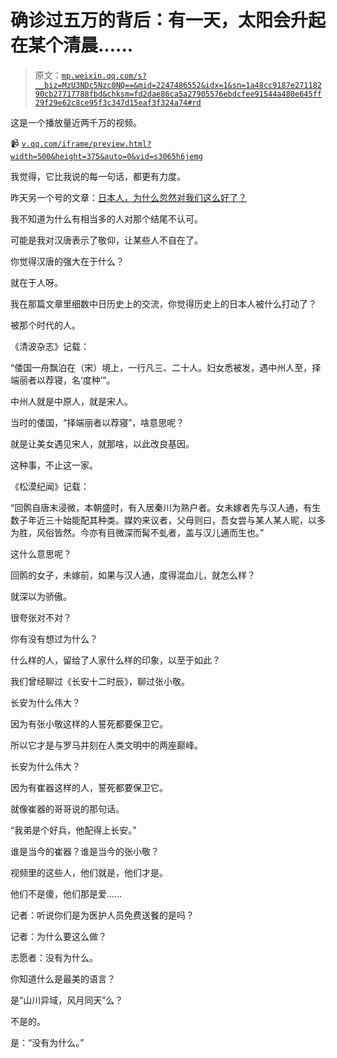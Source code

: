 # 确诊过五万的背后：有一天，太阳会升起在某个清晨......

> 原文：[`mp.weixin.qq.com/s?__biz=MzU3NDc5Nzc0NQ==&mid=2247486552&idx=1&sn=1a48cc9187e27118290cb27717788fbd&chksm=fd2dae86ca5a27905576ebdcfee91544a480e645ff29f29e62c8ce95f3c347d15eaf3f324a74#rd`](http://mp.weixin.qq.com/s?__biz=MzU3NDc5Nzc0NQ==&mid=2247486552&idx=1&sn=1a48cc9187e27118290cb27717788fbd&chksm=fd2dae86ca5a27905576ebdcfee91544a480e645ff29f29e62c8ce95f3c347d15eaf3f324a74#rd)

这是一个播放量近两千万的视频。

📹 [`v.qq.com/iframe/preview.html?width=500&height=375&auto=0&vid=s3065h6jemg`](https://v.qq.com/iframe/preview.html?width=500&height=375&auto=0&vid=s3065h6jemg)

我觉得，它比我说的每一句话，都更有力度。

昨天另一个号的文章：[日本人，为什么忽然对我们这么好了？](https://mp.weixin.qq.com/s?__biz=MzU0MjYwNDU2Mw==&mid=2247488318&idx=2&sn=162108e953ad41615eca5cbdde2fa3e8&chksm=fb197f42cc6ef654d5dcc55ac8f7d5c562a457f12e766c394de6c5e3a30b22ff55461f36013a&token=975269913&lang=zh_CN&scene=21#wechat_redirect)

我不知道为什么有相当多的人对那个结尾不认可。

可能是我对汉唐表示了敬仰，让某些人不自在了。

你觉得汉唐的强大在于什么？

就在于人呀。

我在那篇文章里细数中日历史上的交流，你觉得历史上的日本人被什么打动了？

被那个时代的人。

《清波杂志》记载：

“倭国一舟飘泊在（宋）境上，一行凡三、二十人。妇女悉被发，遇中州人至，择端丽者以荐寝，名‘度种’”。

中州人就是中原人，就是宋人。

当时的倭国，“择端丽者以荐寝”，啥意思呢？

就是让美女遇见宋人，就那啥，以此改良基因。

这种事，不止这一家。

《松漠纪闻》记载：

“回鹘自唐末浸微，本朝盛时，有入居秦川为熟户者。女未嫁者先与汉人通，有生数子年近三十始能配其种类。媒妁来议者，父母则曰，吾女尝与某人某人昵，以多为胜，风俗皆然。今亦有目微深而髯不虬者，盖与汉儿通而生也。”

这什么意思呢？

回鹘的女子，未嫁前，如果与汉人通，度得混血儿，就怎么样？

就深以为骄傲。

很夸张对不对？

你有没有想过为什么？

什么样的人，留给了人家什么样的印象，以至于如此？

我们曾经聊过《长安十二时辰》，聊过张小敬。

长安为什么伟大？

因为有张小敬这样的人誓死都要保卫它。

所以它才是与罗马并刻在人类文明中的两座巅峰。

长安为什么伟大？

因为有崔器这样的人，誓死都要保卫它。

就像崔器的哥哥说的那句话。

“我弟是个好兵，他配得上长安。”

谁是当今的崔器？谁是当今的张小敬？

视频里的这些人，他们就是，他们才是。

他们不是傻，他们那是爱......

记者：听说你们是为医护人员免费送餐的是吗？

记者：为什么要这么做？

志愿者：没有为什么。

你知道什么是最美的语言？

是“山川异域，风月同天”么？

不是的。

是：“没有为什么。”